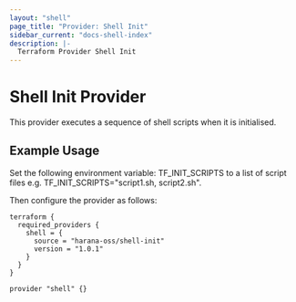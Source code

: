 ```yaml
---
layout: "shell"
page_title: "Provider: Shell Init"
sidebar_current: "docs-shell-index"
description: |-
  Terraform Provider Shell Init
---
```


# Shell Init Provider

This provider executes a sequence of shell scripts when it is initialised.

## Example Usage

Set the following environment variable: TF_INIT_SCRIPTS to a list of script files e.g. TF_INIT_SCRIPTS="script1.sh, script2.sh".

Then configure the provider as follows:

```hcl
terraform {
  required_providers {
    shell = {
      source = "harana-oss/shell-init"
      version = "1.0.1"
    }
  }
}

provider "shell" {}
```